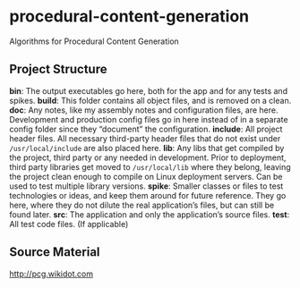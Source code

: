# procedural-content-generation
Algorithms for Procedural Content Generation


## Project Structure
**bin**: The output executables go here, both for the app and for any tests and spikes.
**build**: This folder contains all object files, and is removed on a clean.
**doc**: Any notes, like my assembly notes and configuration files, are here.
Development and production config files go in here instead of in a separate config folder since they “document” the configuration.
**include**: All project header files. All necessary third-party header files that do not exist under `/usr/local/include` are also placed here.
**lib**: Any libs that get compiled by the project, third party or any needed in development.
Prior to deployment, third party libraries get moved to `/usr/local/lib` where they belong, leaving the project clean enough to compile on Linux deployment servers.
Can be used to test multiple library versions.
**spike**: Smaller classes or files to test technologies or ideas, and keep them around for future reference.
They go here, where they do not dilute the real application’s files, but can still be found later.
**src**: The application and only the application’s source files.
**test**: All test code files. (If applicable)

## Source Material
http://pcg.wikidot.com
